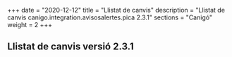 +++
date        = "2020-12-12"
title       = "Llistat de canvis"
description = "Llistat de canvis canigo.integration.avisosalertes.pica 2.3.1"
sections    = "Canigó"
weight		= 2
+++

## Llistat de canvis versió 2.3.1


